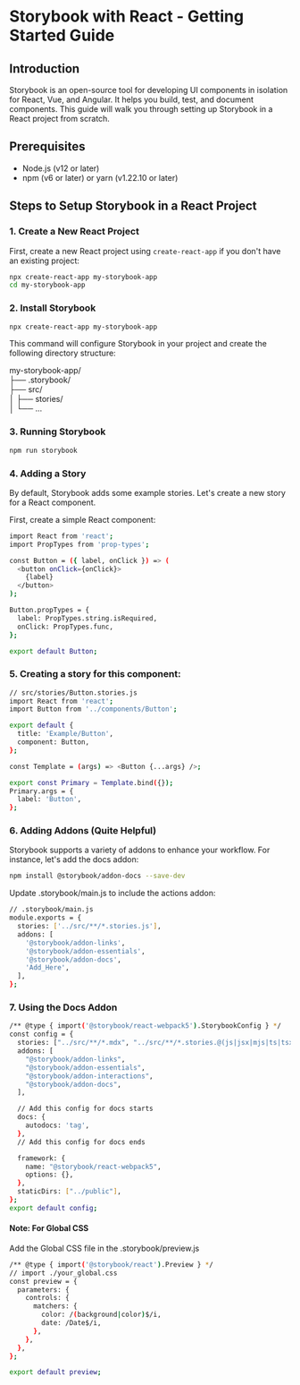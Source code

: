 # Storybook with React - Getting Started Guide

## Introduction
Storybook is an open-source tool for developing UI components in isolation for React, Vue, and Angular. It helps you build, test, and document components. This guide will walk you through setting up Storybook in a React project from scratch.

## Prerequisites
- Node.js (v12 or later)
- npm (v6 or later) or yarn (v1.22.10 or later)

## Steps to Setup Storybook in a React Project

### 1. Create a New React Project

First, create a new React project using `create-react-app` if you don't have an existing project:

```bash
npx create-react-app my-storybook-app
cd my-storybook-app
```
### 2. Install Storybook
```bash
npx create-react-app my-storybook-app
```
This command will configure Storybook in your project and create the following directory structure:

my-storybook-app/ <br>
├── .storybook/ <br>
├── src/ <br>
│   ├── stories/ <br>
│   └── ...

### 3. Running Storybook
```bash
npm run storybook
```
### 4. Adding a Story
By default, Storybook adds some example stories. Let's create a new story for a React component.

First, create a simple React component:
```bash
import React from 'react';
import PropTypes from 'prop-types';

const Button = ({ label, onClick }) => (
  <button onClick={onClick}>
    {label}
  </button>
);

Button.propTypes = {
  label: PropTypes.string.isRequired,
  onClick: PropTypes.func,
};

export default Button;
```
### 5. Creating a story for this component:
```bash
// src/stories/Button.stories.js
import React from 'react';
import Button from '../components/Button';

export default {
  title: 'Example/Button',
  component: Button,
};

const Template = (args) => <Button {...args} />;

export const Primary = Template.bind({});
Primary.args = {
  label: 'Button',
};
```
### 6. Adding Addons (Quite Helpful)
Storybook supports a variety of addons to enhance your workflow. For instance, let's add the docs addon:
```bash
npm install @storybook/addon-docs --save-dev
```
Update .storybook/main.js to include the actions addon:
```bash
// .storybook/main.js
module.exports = {
  stories: ['../src/**/*.stories.js'],
  addons: [
    '@storybook/addon-links',
    '@storybook/addon-essentials',
    '@storybook/addon-docs',
    'Add_Here',
  ],
};
```
### 7. Using the Docs Addon
```bash
/** @type { import('@storybook/react-webpack5').StorybookConfig } */
const config = {
  stories: ["../src/**/*.mdx", "../src/**/*.stories.@(js|jsx|mjs|ts|tsx)"],
  addons: [
    "@storybook/addon-links",
    "@storybook/addon-essentials",
    "@storybook/addon-interactions",
    "@storybook/addon-docs",
  ],

  // Add this config for docs starts
  docs: {
    autodocs: 'tag',
  },
  // Add this config for docs ends

  framework: {
    name: "@storybook/react-webpack5",
    options: {},
  },
  staticDirs: ["../public"],
};
export default config;
```

#### Note: For Global CSS 
Add the Global CSS file in the .storybook/preview.js
```bash
/** @type { import('@storybook/react').Preview } */
// import ./your_global.css 
const preview = {
  parameters: {
    controls: {
      matchers: {
        color: /(background|color)$/i,
        date: /Date$/i,
      },
    },
  },
};

export default preview;
```




